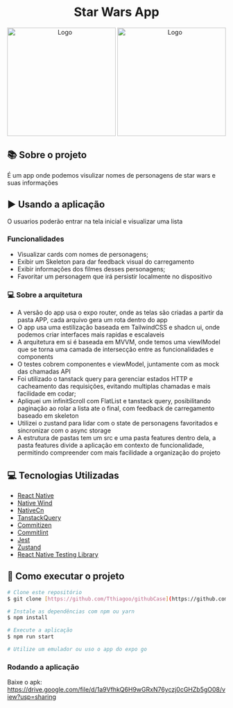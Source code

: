 <h1 align="center" justify="center">
    Star Wars App
  </h1>
  
  <div align="center">
      <img align="center" alt="Logo" title="#logo" width="250px" src="https://github.com/Tthiagoo/star-wars-app/assets/51219408/a97955e2-0f8f-45ad-8baf-1146010fe592">
       <img align="center" alt="Logo" title="#logo" width="250px" src="https://github.com/Tthiagoo/star-wars-app/assets/51219408/00068223-a92e-46c9-a04e-50a8d411f710">

  </div>

  
  ## :books: Sobre o projeto
	
É um app onde podemos visulizar nomes de personagens de star wars e suas informações

## :arrow_forward: Usando a aplicação
O usuarios poderão entrar na tela inicial e visualizar uma lista

### Funcionalidades
- Visualizar cards com nomes de personagens;
- Exibir um Skeleton para dar feedback visual do carregamento
- Exibir informações dos filmes desses personagens;
- Favoritar um personagem que irá persistir localmente no dispositivo

### :computer: Sobre a arquitetura
- A versão do app usa o expo router, onde as telas são criadas a partir da pasta APP, cada arquivo gera um rota dentro do app
- O app usa uma estilização baseada em TailwindCSS e shadcn ui, onde podemos criar interfaces mais rapidas e escalaveis
- A arquitetura em si é baseada em MVVM, onde temos uma viewlModel que se torna uma camada de intersecção entre as funcionalidades e components
- O testes cobrem componentes e viewModel, juntamente com as mock das chamadas API
- Foi utilizado o tanstack query para gerenciar estados HTTP e cacheamento das requisições, evitando multiplas chamadas e mais facilidade em codar;
- Apliquei um infinitScroll com FlatList e tanstack query, posibilitando paginação ao rolar a lista ate o final, com feedback de carregamento baseado em skeleton
- Utilizei o zustand para lidar com o state de personagens favoritados e sincronizar com o async storage
- A estrutura de pastas tem um src e uma pasta features dentro dela, a pasta features divide a aplicação em contexto de funcionalidade, permitindo compreender com mais facilidade a organização do projeto
  

## :computer: Tecnologias Utilizadas
- [React Native](https://reactnative.dev/)
- [Native Wind](https://www.nativewind.dev/)
- [NativeCn](https://nativecn.mintlify.app/introduction)
- [TanstackQuery](https://tanstack.com/query/latest)
- [Commitizen](https://github.com/commitizen/cz-cli)
- [Commitlint](https://commitlint.js.org/)
- [Jest](https://jestjs.io/pt-BR/)
- [Zustand](https://zustand-demo.pmnd.rs/)
- [React Native Testing Library](https://testing-library.com/docs/react-native-testing-library/intro/)

## 🚀 Como executar o projeto

```bash
# Clone este repositório
$ git clone [https://github.com/Tthiagoo/githubCase](https://github.com/Tthiagoo/star-wars-app)

# Instale as dependências com npm ou yarn
$ npm install

# Execute a aplicação
$ npm run start

# Utilize um emulador ou uso o app do expo go
```



### Rodando a aplicação
Baixe o apk: https://drive.google.com/file/d/1a9VfhkQ6H9wGRxN76yczj0cGHZb5gO08/view?usp=sharing
  
